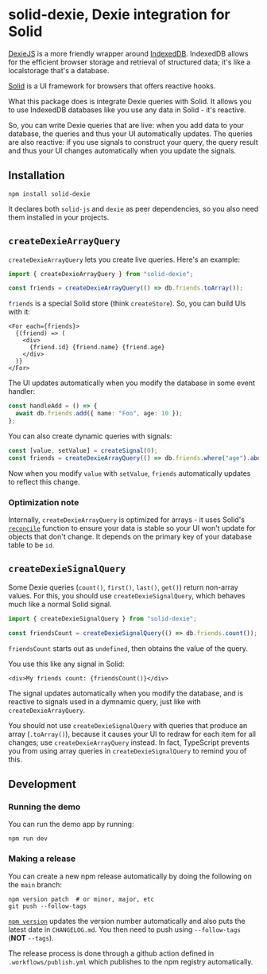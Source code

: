 # solid-dexie, Dexie integration for Solid

[DexieJS](https://dexie.org/) is a more friendly wrapper around
[IndexedDB](https://developer.mozilla.org/en-US/docs/Web/API/IndexedDB_API).
IndexedDB allows for the efficient browser storage and retrieval of structured
data; it's like a localstorage that's a database.

[Solid](https://www.solidjs.com/) is a UI framework for browsers that offers
reactive hooks.

What this package does is integrate Dexie queries with Solid. It allows you to
use IndexedDB databases like you use any data in Solid - it's reactive.

So, you can write Dexie queries that are live: when you add data to your
database, the queries and thus your UI automatically updates. The queries are
also reactive: if you use signals to construct your query, the query result and
thus your UI changes automatically when you update the signals.

## Installation

```shell
npm install solid-dexie
```

It declares both `solid-js` and `dexie` as peer dependencies, so you
also need them installed in your projects.

## `createDexieArrayQuery`

`createDexieArrayQuery` lets you create live queries. Here's an example:

```typescript
import { createDexieArrayQuery } from "solid-dexie";

const friends = createDexieArrayQuery(() => db.friends.toArray());
```

`friends` is a special Solid store (think `createStore`). So, you can build
UIs with it:

```tsx
<For each={friends}>
  {(friend) => (
    <div>
      {friend.id} {friend.name} {friend.age}
    </div>
  )}
</For>
```

The UI updates automatically when you modify the database in some event handler:

```typescript
const handleAdd = () => {
  await db.friends.add({ name: "Foo", age: 10 });
};
```

You can also create dynamic queries with signals:

```typescript
const [value, setValue] = createSignal(0);
const friends = createDexieArrayQuery(() => db.friends.where("age").above(value()).toArray());
```

Now when you modify `value` with `setValue`, `friends` automatically updates to
reflect this change.

### Optimization note

Internally, `createDexieArrayQuery` is optimized for arrays - it uses Solid's
[`reconcile`](https://www.solidjs.com/docs/latest/api#reconcile) function to
ensure your data is stable so your UI won't update for objects that don't
change. It depends on the primary key of your database table to be `id`.

## `createDexieSignalQuery`

Some Dexie queries (`count()`, `first()`, `last()`, `get()`) return non-array
values. For this, you should use `createDexieSignalQuery`, which behaves much
like a normal Solid signal.

```typescript
import { createDexieSignalQuery } from "solid-dexie";

const friendsCount = createDexieSignalQuery(() => db.friends.count());
```

`friendsCount` starts out as `undefined`, then obtains the value of the query.

You use this like any signal in Solid:

```tsx
<div>My friends count: {friendsCount()}</div>
```

The signal updates automatically when you modify the database, and is reactive
to signals used in a dymnamic query, just like with `createDexieArrayQuery`.

You should not use `createDexieSignalQuery` with queries that produce an array
(`.toArray()`), because it causes your UI to redraw for each item for all
changes; use `createDexieArrayQuery` instead. In fact, TypeScript prevents you
from using array queries in `createDexieSignalQuery` to remind you of this.

## Development

### Running the demo

You can run the demo app by running:

```shell
npm run dev
```

### Making a release

You can create a new npm release automatically by doing the following on the
`main` branch:

```shell
npm version patch  # or minor, major, etc
git push --follow-tags
```

[`npm version`](https://docs.npmjs.com/cli/v8/commands/npm-version) updates the
version number automatically and also puts the latest date in `CHANGELOG.md`.
You then need to push using `--follow-tags` (**NOT** `--tags`).

The release process is done through a github action defined in
`.workflows/publish.yml` which publishes to the npm registry automatically.
